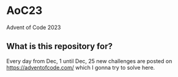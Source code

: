 # AoC23
Advent of Code 2023

## What is this repository for?
Every day from Dec, 1 until Dec, 25 new challenges are posted on https://adventofcode.com/ which I gonna try to solve here.

